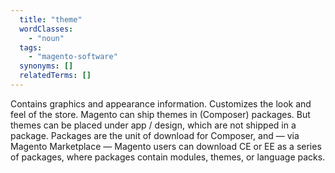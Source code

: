 ```yaml
---
  title: "theme"
  wordClasses:
    - "noun"
  tags:
    - "magento-software"
  synonyms: []
  relatedTerms: []
---
```

Contains graphics and appearance information. Customizes the look and feel of the store.
Magento can ship themes in (Composer) packages. But themes can be placed under app / design, which are not shipped in a package. Packages are the unit of download for Composer, and — via Magento Marketplace — Magento users can download CE or EE as a series of packages, where packages contain modules, themes, or language packs.
